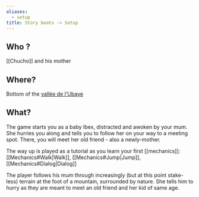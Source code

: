 ```yaml
---
aliases:
  - setup
title: Story beats -> Setup
---
```

## Who ?
[[Chucho]] and his mother
## Where?
Bottom of the [vallée de l'Ubaye](https://www3.mercantour-parcnational.fr/fr/des-decouvertes/destination-parc-national-du-mercantour/les-vallees-du-parc/vallee-de-lubaye)
## What?
The game starts you as a baby Ibex, distracted and awoken by your mum. She hurries you along and tells you to follow her on your way to a meeting spot. There, you will meet her old friend - also a newly-mother.

The way up is played as a tutorial as you learn your first [[mechanics]]:  [[Mechanics#Walk|Walk]], [[Mechanics#Jump|Jump]], [[Mechanics#Dialog|Dialog]]

The player follows his mum through increasingly (but at this point stake-less) terrain at the foot of a mountain, surrounded by nature. She tells him to hurry as they are meant to meet an old friend and her kid of same age.



